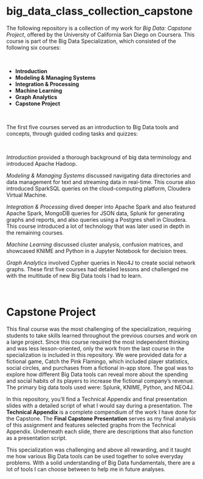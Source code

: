 # big_data_class_collection_capstone

The following repository is a collection of my work for *Big Data: Capstone Project*, offered by the University of California San Diego on Coursera. This course is part of the Big Data Specialization, which consisted of the following six courses:

<br />

* **Introduction**
* **Modeling & Managing Systems**
* **Integration & Processing**
* **Machine Learning**
* **Graph Analytics**
* **Capstone Project** 

<br />

The first five courses served as an introduction to Big Data tools and concepts, through guided coding tasks and quizzes:

<br />

*Introduction* provided a thorough background of big data terminology and introduced Apache Hadoop. 

*Modeling & Managing Systems* discussed navigating data directories and data management for text and streaming data in real-time. This course also introduced SparkSQL queries on the cloud-computing platform, Cloudera Virtual Machine. 

*Integration & Processing* dived deeper into Apache Spark and also featured Apache Spark, MongoDB queries for JSON data, Splunk for generating graphs and reports, and also queries using a Postgres shell in Cloudera. This course introduced a lot of technology that was later used in depth in the remaining courses. 

*Machine Learning* discussed cluster analysis, confusion matrices, and showcased KNIME and Python in a Jupyter Notebook for decision trees. 

*Graph Analytics* involved Cypher queries in Neo4J to create social network graphs. These first five courses had detailed lessons and challenged me with the multitude of new Big Data tools I had to learn. 

<br />

# Capstone Project

This final course was the most challenging of the specialization, requiring
students to take skills learned throughout the previous courses and work on a large project. Since this course required the most independent thinking and was less lesson-oriented, only the work from the last course in the specialization is included in this repository. We were provided data for a fictional game, Catch the Pink Flamingo, which included player statistics, social circles, and purchases from a fictional in-app store. The goal was to explore how different Big Data tools can reveal more about the spending and social habits of its players to increase the fictional company’s revenue. The primary big data tools used were: Splunk, KNIME, Python, and NEO4J.

In this repository, you’ll find a Technical Appendix and final presentation slides with a detailed script of what I would say during a presentation. The **Technical Appendix** is a complete compendium of the work I have done for the Capstone. The **Final Capstone Presentation** serves as my final analysis of this assignment and features selected graphs from the Technical Appendix. Underneath each slide, there are descriptions that also function as a presentation script.

This specialization was challenging and above all rewarding, and it taught me how various Big Data tools can be used together to solve everyday problems. With a solid understanding of Big Data fundamentals, there are a lot of tools I can choose between to help me in future analyses.
